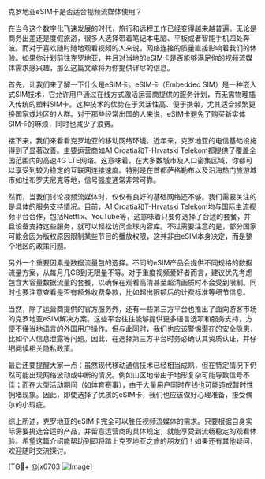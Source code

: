 克罗地亚eSIM卡是否适合视频流媒体使用？

在当今这个数字化飞速发展的时代，旅行和远程工作已经变得越来越普遍。无论是商务出差还是度假旅游，很多人选择带着笔记本电脑、平板或者智能手机四处奔波。而对于喜欢随时随地观看视频的人来说，网络连接的质量直接影响着我们的体验。如果你计划前往克罗地亚，并且对当地的eSIM卡是否能够满足你的视频流媒体需求感兴趣，那么这篇文章将为你提供详尽的信息。

首先，让我们来了解一下什么是eSIM卡。eSIM卡（Embedded SIM）是一种嵌入式SIM技术，它允许用户通过在线方式激活运营商提供的服务计划，而无需物理插入传统的塑料SIM卡。这种技术的优势在于灵活性高、便于携带，尤其适合频繁更换国家或地区的人群。对于那些经常出国的人来说，eSIM卡避免了购买新实体SIM卡的麻烦，同时也减少了浪费。

接下来，我们来看看克罗地亚的移动网络环境。近年来，克罗地亚的电信基础设施得到了显著改善。主要运营商如A1 Croatia和T-Hrvatski Telekom都提供了覆盖全国范围内的高速4G LTE网络。这意味着，在大多数城市及人口密集区域，你都可以享受到较为稳定的互联网连接速度。特别是在首都萨格勒布以及沿海热门旅游城市如杜布罗夫尼克等地，信号强度通常非常可靠。

然而，当我们讨论视频流媒体时，仅仅有良好的基础网络还不够。我们需要关注的是具体的服务支持情况。目前，A1 Croatia和T-Hrvatski Telekom均与国际主流视频平台合作，包括Netflix、YouTube等，这意味着只要你选择了合适的套餐，并且设备支持这些服务，就可以轻松访问全球内容库。不过需要注意的是，部分国家可能会因为版权原因限制某些节目的播放权限，这并非由eSIM本身决定，而是整个地区的政策问题。

另外一个重要因素是数据流量包的选择。不同的eSIM产品会提供不同规格的数据流量方案，从每月几GB到无限量不等。对于重度视频爱好者而言，建议优先考虑包含大容量数据流量的套餐，以确保在观看高清甚至超清画质时不会受到限制。同时也要注意查看是否有额外收费条款，比如超出限额后的计费标准等细节信息。

当然，除了运营商提供的官方服务外，还有一些第三方平台也推出了面向游客市场的克罗地亚eSIM解决方案。这些平台往往能够提供更多语言选项和服务支持，方便不懂当地语言的外国用户操作。但与此同时，我们也应该警惕潜在的安全隐患，比如个人信息泄露等问题。因此，在选择第三方平台时务必确认其资质认证，并仔细阅读相关隐私政策。

最后还要提醒大家一点：虽然现代移动通信技术已经相当成熟，但在特定情况下仍然可能出现网络波动或中断的情况。例如山区地带由于地形复杂可能导致信号不佳；而在大型活动期间（如体育赛事），由于大量用户同时在线也可能造成暂时性拥堵现象。因此，即使选择了优质的eSIM卡，我们也应该做好心理准备，接受偶尔的小瑕疵。

综上所述，克罗地亚的eSIM卡完全可以胜任视频流媒体的需求。只要根据自身实际需要挑选合适的产品，并留意运营商的具体规定，就能享受到流畅稳定的观看体验。希望这篇介绍能帮助到即将踏上克罗地亚之旅的朋友们！如果还有其他疑问，欢迎随时交流探讨。

[TG💪+ @jx0703 ![Image](https://github.com/user-attachments/assets/dbca1d08-cadb-493c-b0ec-ad6f7a83f270)]
